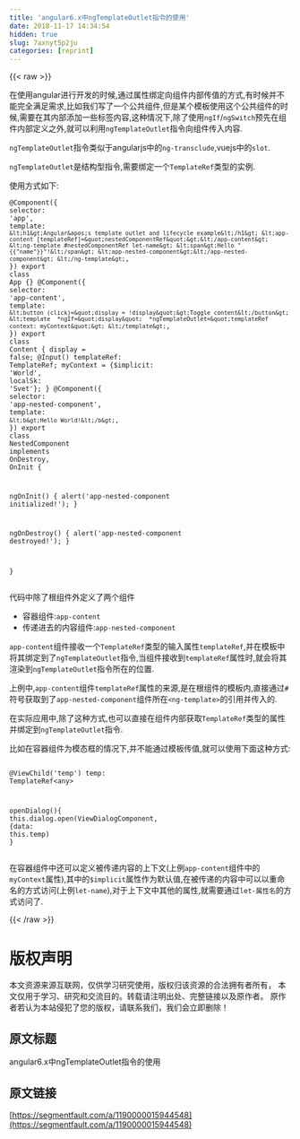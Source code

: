 ```yaml
---
title: 'angular6.x中ngTemplateOutlet指令的使用' 
date: 2018-11-17 14:34:54
hidden: true
slug: 7axnyt5p2ju
categories: [reprint]
---
```


{{< raw >}}
<p>&#x5728;&#x4F7F;&#x7528;angular&#x8FDB;&#x884C;&#x5F00;&#x53D1;&#x7684;&#x65F6;&#x5019;,&#x901A;&#x8FC7;&#x5C5E;&#x6027;&#x7ED1;&#x5B9A;&#x5411;&#x7EC4;&#x4EF6;&#x5185;&#x90E8;&#x4F20;&#x503C;&#x7684;&#x65B9;&#x5F0F;,&#x6709;&#x65F6;&#x5019;&#x5E76;&#x4E0D;&#x80FD;&#x5B8C;&#x5168;&#x6EE1;&#x8DB3;&#x9700;&#x6C42;,&#x6BD4;&#x5982;&#x6211;&#x4EEC;&#x5199;&#x4E86;&#x4E00;&#x4E2A;&#x516C;&#x5171;&#x7EC4;&#x4EF6;,&#x4F46;&#x662F;&#x67D0;&#x4E2A;&#x6A21;&#x677F;&#x4F7F;&#x7528;&#x8FD9;&#x4E2A;&#x516C;&#x5171;&#x7EC4;&#x4EF6;&#x7684;&#x65F6;&#x5019;,&#x9700;&#x8981;&#x5728;&#x5176;&#x5185;&#x90E8;&#x6DFB;&#x52A0;&#x4E00;&#x4E9B;&#x6807;&#x7B7E;&#x5185;&#x5BB9;,&#x8FD9;&#x79CD;&#x60C5;&#x51B5;&#x4E0B;,&#x9664;&#x4E86;&#x4F7F;&#x7528;<code>ngIf</code>/<code>ngSwitch</code>&#x9884;&#x5148;&#x5728;&#x7EC4;&#x4EF6;&#x5185;&#x90E8;&#x5B9A;&#x4E49;&#x4E4B;&#x5916;,&#x5C31;&#x53EF;&#x4EE5;&#x5229;&#x7528;<code>ngTemplateOutlet</code>&#x6307;&#x4EE4;&#x5411;&#x7EC4;&#x4EF6;&#x4F20;&#x5165;&#x5185;&#x5BB9;.</p><p><code>ngTemplateOutlet</code>&#x6307;&#x4EE4;&#x7C7B;&#x4F3C;&#x4E8E;angularjs&#x4E2D;&#x7684;<code>ng-transclude</code>,vuejs&#x4E2D;&#x7684;<code>slot</code>.</p><p><code>ngTemplateOutlet</code>&#x662F;&#x7ED3;&#x6784;&#x578B;&#x6307;&#x4EE4;,&#x9700;&#x8981;&#x7ED1;&#x5B9A;&#x4E00;&#x4E2A;<code>TemplateRef</code>&#x7C7B;&#x578B;&#x7684;&#x5B9E;&#x4F8B;.</p><p>&#x4F7F;&#x7528;&#x65B9;&#x5F0F;&#x5982;&#x4E0B;:</p><div class="widget-codetool" style="display:none"><div class="widget-codetool--inner"><span class="selectCode code-tool" data-toggle="tooltip" data-placement="top" title="" data-original-title="&#x5168;&#x9009;"></span> <span type="button" class="copyCode code-tool" data-toggle="tooltip" data-placement="top" data-clipboard-text="@Component({
  selector: &apos;app&apos;,
  template: `
    &lt;h1&gt;Angular&apos;s template outlet and lifecycle example&lt;/h1&gt;
    &lt;app-content [templateRef]=&quot;nestedComponentRef&quot;&gt;&lt;/app-content&gt;
    &lt;ng-template #nestedComponentRef let-name&gt;
      &lt;span&gt;Hello "{{"name"}}"!&lt;/span&gt;
      &lt;app-nested-component&gt;&lt;/app-nested-component&gt;
    &lt;/ng-template&gt;
  `,
})
export class App {}
@Component({
  selector: &apos;app-content&apos;,
  template: `
    &lt;button (click)=&quot;display = !display&quot;&gt;Toggle content&lt;/button&gt;
    &lt;template 
        *ngIf=&quot;display&quot; 
        *ngTemplateOutlet=&quot;templateRef context: myContext&quot;&gt;
    &lt;/template&gt;
  `,
})
export class Content {
  display = false;
  @Input() templateRef: TemplateRef;
  myContext = {$implicit: &apos;World&apos;, localSk: &apos;Svet&apos;};
}
@Component({
  selector: &apos;app-nested-component&apos;,
  template: `
    &lt;b&gt;Hello World!&lt;/b&gt;
  `,
})
export class NestedComponent implements OnDestroy, OnInit {
  
  ngOnInit() {
    alert(&apos;app-nested-component initialized!&apos;);
  }
  
  ngOnDestroy() {
    alert(&apos;app-nested-component destroyed!&apos;);
  }
  
}" title="" data-original-title="&#x590D;&#x5236;"></span> <span type="button" class="saveToNote code-tool" data-toggle="tooltip" data-placement="top" title="" data-original-title="&#x653E;&#x8FDB;&#x7B14;&#x8BB0;"></span></div></div><pre class="javascript hljs"><code class="js">@Component({
  <span class="hljs-attr">selector</span>: <span class="hljs-string">&apos;app&apos;</span>,
  <span class="hljs-attr">template</span>: <span class="hljs-string">`
    &lt;h1&gt;Angular&apos;s template outlet and lifecycle example&lt;/h1&gt;
    &lt;app-content [templateRef]=&quot;nestedComponentRef&quot;&gt;&lt;/app-content&gt;
    &lt;ng-template #nestedComponentRef let-name&gt;
      &lt;span&gt;Hello "{{"name"}}"!&lt;/span&gt;
      &lt;app-nested-component&gt;&lt;/app-nested-component&gt;
    &lt;/ng-template&gt;
  `</span>,
})
<span class="hljs-keyword">export</span> <span class="hljs-class"><span class="hljs-keyword">class</span> <span class="hljs-title">App</span> </span>{}
@Component({
  <span class="hljs-attr">selector</span>: <span class="hljs-string">&apos;app-content&apos;</span>,
  <span class="hljs-attr">template</span>: <span class="hljs-string">`
    &lt;button (click)=&quot;display = !display&quot;&gt;Toggle content&lt;/button&gt;
    &lt;template 
        *ngIf=&quot;display&quot; 
        *ngTemplateOutlet=&quot;templateRef context: myContext&quot;&gt;
    &lt;/template&gt;
  `</span>,
})
<span class="hljs-keyword">export</span> <span class="hljs-class"><span class="hljs-keyword">class</span> <span class="hljs-title">Content</span> </span>{
  display = <span class="hljs-literal">false</span>;
  @Input() templateRef: TemplateRef;
  myContext = {<span class="hljs-attr">$implicit</span>: <span class="hljs-string">&apos;World&apos;</span>, <span class="hljs-attr">localSk</span>: <span class="hljs-string">&apos;Svet&apos;</span>};
}
@Component({
  <span class="hljs-attr">selector</span>: <span class="hljs-string">&apos;app-nested-component&apos;</span>,
  <span class="hljs-attr">template</span>: <span class="hljs-string">`
    &lt;b&gt;Hello World!&lt;/b&gt;
  `</span>,
})
<span class="hljs-keyword">export</span> <span class="hljs-class"><span class="hljs-keyword">class</span> <span class="hljs-title">NestedComponent</span> <span class="hljs-title">implements</span> <span class="hljs-title">OnDestroy</span>, <span class="hljs-title">OnInit</span> </span>{
  
  ngOnInit() {
    alert(<span class="hljs-string">&apos;app-nested-component initialized!&apos;</span>);
  }
  
  ngOnDestroy() {
    alert(<span class="hljs-string">&apos;app-nested-component destroyed!&apos;</span>);
  }
  
}</code></pre><p>&#x4EE3;&#x7801;&#x4E2D;&#x9664;&#x4E86;&#x6839;&#x7EC4;&#x4EF6;&#x5916;&#x5B9A;&#x4E49;&#x4E86;&#x4E24;&#x4E2A;&#x7EC4;&#x4EF6;</p><ul><li>&#x5BB9;&#x5668;&#x7EC4;&#x4EF6;:<code>app-content</code></li><li>&#x4F20;&#x9012;&#x8FDB;&#x53BB;&#x7684;&#x5185;&#x5BB9;&#x7EC4;&#x4EF6;:<code>app-nested-component</code></li></ul><p><code>app-content</code>&#x7EC4;&#x4EF6;&#x63A5;&#x6536;&#x4E00;&#x4E2A;<code>TemplateRef</code>&#x7C7B;&#x578B;&#x7684;&#x8F93;&#x5165;&#x5C5E;&#x6027;<code>templateRef</code>,&#x5E76;&#x5728;&#x6A21;&#x677F;&#x4E2D;&#x5C06;&#x5176;&#x7ED1;&#x5B9A;&#x5230;&#x4E86;<code>ngTemplateOutlet</code>&#x6307;&#x4EE4;,&#x5F53;&#x7EC4;&#x4EF6;&#x63A5;&#x6536;&#x5230;<code>templateRef</code>&#x5C5E;&#x6027;&#x65F6;,&#x5C31;&#x4F1A;&#x5C06;&#x5176;&#x6E32;&#x67D3;&#x5230;<code>ngTemplateOutlet</code>&#x6307;&#x4EE4;&#x6240;&#x5728;&#x7684;&#x4F4D;&#x7F6E;.</p><p>&#x4E0A;&#x4F8B;&#x4E2D;,<code>app-content</code>&#x7EC4;&#x4EF6;<code>templateRef</code>&#x5C5E;&#x6027;&#x7684;&#x6765;&#x6E90;,&#x662F;&#x5728;&#x6839;&#x7EC4;&#x4EF6;&#x7684;&#x6A21;&#x677F;&#x5185;,&#x76F4;&#x63A5;&#x901A;&#x8FC7;<code>#</code>&#x7B26;&#x53F7;&#x83B7;&#x53D6;&#x5230;&#x4E86;<code>app-nested-component</code>&#x7EC4;&#x4EF6;&#x6240;&#x5728;<code>&lt;ng-template&gt;</code>&#x7684;&#x5F15;&#x7528;&#x5E76;&#x4F20;&#x5165;&#x7684;.</p><p>&#x5728;&#x5B9E;&#x9645;&#x5E94;&#x7528;&#x4E2D;,&#x9664;&#x4E86;&#x8FD9;&#x79CD;&#x65B9;&#x5F0F;,&#x4E5F;&#x53EF;&#x4EE5;&#x76F4;&#x63A5;&#x5728;&#x7EC4;&#x4EF6;&#x5185;&#x90E8;&#x83B7;&#x53D6;<code>TemplateRef</code>&#x7C7B;&#x578B;&#x7684;&#x5C5E;&#x6027;&#x5E76;&#x7ED1;&#x5B9A;&#x5230;<code>ngTemplateOutlet</code>&#x6307;&#x4EE4;.</p><p>&#x6BD4;&#x5982;&#x5728;&#x5BB9;&#x5668;&#x7EC4;&#x4EF6;&#x4E3A;&#x6A21;&#x6001;&#x6846;&#x7684;&#x60C5;&#x51B5;&#x4E0B;,&#x5E76;&#x4E0D;&#x80FD;&#x901A;&#x8FC7;&#x6A21;&#x677F;&#x4F20;&#x503C;,&#x5C31;&#x53EF;&#x4EE5;&#x4F7F;&#x7528;&#x4E0B;&#x9762;&#x8FD9;&#x79CD;&#x65B9;&#x5F0F;:</p><div class="widget-codetool" style="display:none"><div class="widget-codetool--inner"><span class="selectCode code-tool" data-toggle="tooltip" data-placement="top" title="" data-original-title="&#x5168;&#x9009;"></span> <span type="button" class="copyCode code-tool" data-toggle="tooltip" data-placement="top" data-clipboard-text=" @ViewChild(&apos;temp&apos;) temp: TemplateRef&lt;any&gt;

 openDialog(){
   this.dialog.open(ViewDialogComponent, {data: this.temp)
 }" title="" data-original-title="&#x590D;&#x5236;"></span> <span type="button" class="saveToNote code-tool" data-toggle="tooltip" data-placement="top" title="" data-original-title="&#x653E;&#x8FDB;&#x7B14;&#x8BB0;"></span></div></div><pre class="javascript hljs"><code class="js"> @ViewChild(<span class="hljs-string">&apos;temp&apos;</span>) temp: TemplateRef&lt;any&gt;

 openDialog(){
   <span class="hljs-keyword">this</span>.dialog.open(ViewDialogComponent, {<span class="hljs-attr">data</span>: <span class="hljs-keyword">this</span>.temp)
 }</code></pre><p>&#x5728;&#x5BB9;&#x5668;&#x7EC4;&#x4EF6;&#x4E2D;&#x8FD8;&#x53EF;&#x4EE5;&#x5B9A;&#x4E49;&#x88AB;&#x4F20;&#x9012;&#x5185;&#x5BB9;&#x7684;&#x4E0A;&#x4E0B;&#x6587;(&#x4E0A;&#x4F8B;<code>app-content</code>&#x7EC4;&#x4EF6;&#x4E2D;&#x7684;<code>myContext</code>&#x5C5E;&#x6027;),&#x5176;&#x4E2D;&#x7684;<code>$implicit</code>&#x5C5E;&#x6027;&#x4F5C;&#x4E3A;&#x9ED8;&#x8BA4;&#x503C;,&#x5728;&#x88AB;&#x4F20;&#x9012;&#x7684;&#x5185;&#x5BB9;&#x4E2D;&#x53EF;&#x4EE5;&#x4EE5;&#x91CD;&#x547D;&#x540D;&#x7684;&#x65B9;&#x5F0F;&#x8BBF;&#x95EE;(&#x4E0A;&#x4F8B;<code>let-name</code>),&#x5BF9;&#x4E8E;&#x4E0A;&#x4E0B;&#x6587;&#x4E2D;&#x5176;&#x4ED6;&#x7684;&#x5C5E;&#x6027;,&#x5C31;&#x9700;&#x8981;&#x901A;&#x8FC7;<code>let-&#x5C5E;&#x6027;&#x540D;</code>&#x7684;&#x65B9;&#x5F0F;&#x8BBF;&#x95EE;&#x4E86;.</p>
{{< /raw >}}

# 版权声明
本文资源来源互联网，仅供学习研究使用，版权归该资源的合法拥有者所有，
本文仅用于学习、研究和交流目的。转载请注明出处、完整链接以及原作者。
原作者若认为本站侵犯了您的版权，请联系我们，我们会立即删除！

## 原文标题
angular6.x中ngTemplateOutlet指令的使用

## 原文链接
[https://segmentfault.com/a/1190000015944548](https://segmentfault.com/a/1190000015944548)

